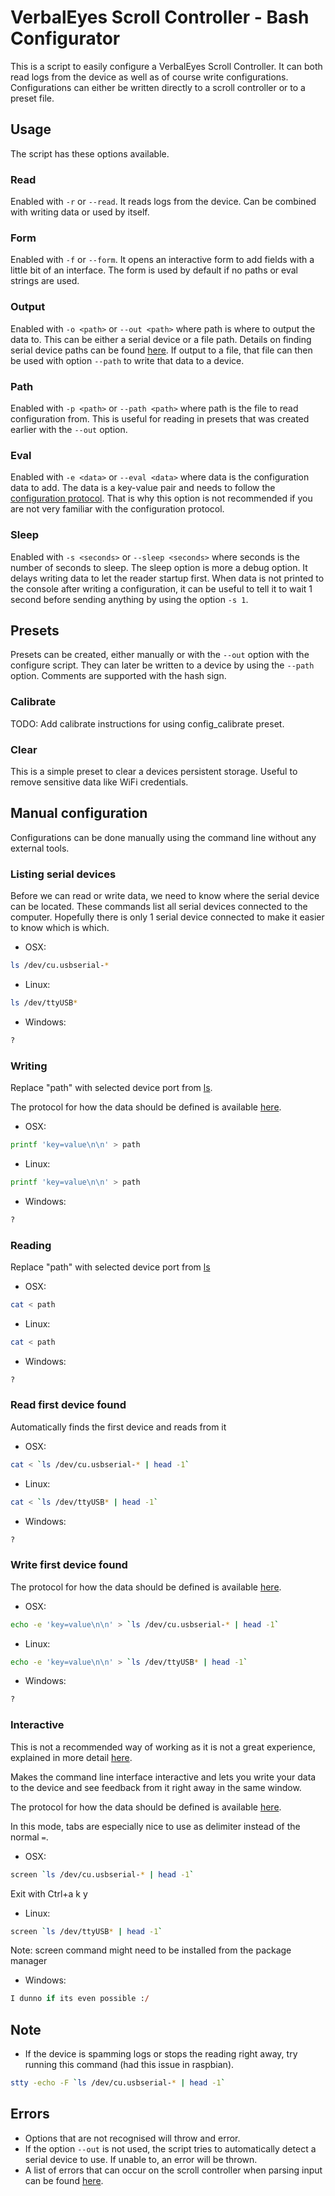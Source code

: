 # VerbalEyes Scroll Controller - Bash Configurator
This is a script to easily configure a VerbalEyes Scroll Controller.
It can both read logs from the device as well as of course write configurations.
Configurations can either be written directly to a scroll controller or to a preset file.

## Usage
The script has these options available.

### Read
Enabled with `-r` or `--read`.
It reads logs from the device.
Can be combined with writing data or used by itself.

### Form
Enabled with `-f` or `--form`.
It opens an interactive form to add fields with a little bit of an interface.
The form is used by default if no paths or eval strings are used.

### Output
Enabled with `-o <path>` or `--out <path>` where path is where to output the data to.
This can be either a serial device or a file path.
Details on finding serial device paths can be found [here](#listing-serial-devices).
If output to a file, that file can then be used with option `--path` to write that data to a device.

### Path
Enabled with `-p <path>` or `--path <path>` where path is the file to read configuration from.
This is useful for reading in presets that was created earlier with the `--out` option.

### Eval
Enabled with `-e <data>` or `--eval <data>` where data is the configuration data to add.
The data is a key-value pair and needs to follow the [configuration protocol](../../src/README.md#configuration-protocol).
That is why this option is not recommended if you are not very familiar with the configuration protocol.

### Sleep
Enabled with `-s <seconds>` or `--sleep <seconds>` where seconds is the number of seconds to sleep.
The sleep option is more a debug option.
It delays writing data to let the reader startup first.
When data is not printed to the console after writing a configuration, it can be useful to tell it to wait 1 second before sending anything by using the option `-s 1`.



## Presets
Presets can be created, either manually or with the `--out` option with the configure script.
They can later be written to a device by using the `--path` option.
Comments are supported with the hash sign.

### Calibrate
TODO: Add calibrate instructions for using config_calibrate preset.

### Clear
This is a simple preset to clear a devices persistent storage.
Useful to remove sensitive data like WiFi credentials.



## Manual configuration
Configurations can be done manually using the command line without any external tools.

### Listing serial devices
Before we can read or write data, we need to know where the serial device can be located.
These commands list all serial devices connected to the computer.
Hopefully there is only 1 serial device connected to make it easier to know which is which.

* OSX:
```sh
ls /dev/cu.usbserial-*
```
* Linux:
```sh
ls /dev/ttyUSB*
```
* Windows:
```ps
?
```

### Writing
Replace "path" with selected device port from [ls](#listing-serial-devices).

The protocol for how the data should be defined is available [here](../../src/README.md#configuration-protocol).

* OSX:
```sh
printf 'key=value\n\n' > path
```
* Linux:
```sh
printf 'key=value\n\n' > path
```
* Windows:
```ps
?
```

### Reading
Replace "path" with selected device port from [ls](#listing-serial-devices)

* OSX:
```sh
cat < path
```
* Linux:
```sh
cat < path
```
* Windows:
```ps
?
```

### Read first device found
Automatically finds the first device and reads from it

* OSX:
```sh
cat < `ls /dev/cu.usbserial-* | head -1`
```
* Linux:
```sh
cat < `ls /dev/ttyUSB* | head -1`
```
* Windows:
```ps
?
```

### Write first device found
The protocol for how the data should be defined is available [here](../../src/README.md#configuration-protocol).

* OSX:
```sh
echo -e 'key=value\n\n' > `ls /dev/cu.usbserial-* | head -1`
```
* Linux:
```sh
echo -e 'key=value\n\n' > `ls /dev/ttyUSB* | head -1`
```
* Windows:
```ps
?
```

### Interactive
This is not a recommended way of working as it is not a great experience, explained in more detail [here](../../src/README.md#configuration-protocol).

Makes the command line interface interactive and lets you write your data to the device and see feedback from it right away in the same window.

The protocol for how the data should be defined is available [here](../../src/README.md#configuration-protocol).

In this mode, tabs are especially nice to use as delimiter instead of the normal `=`.

* OSX:
```sh
screen `ls /dev/cu.usbserial-* | head -1`
```
Exit with Ctrl+a k y
* Linux:
```sh
screen `ls /dev/ttyUSB* | head -1`
```
Note: screen command might need to be installed from the package manager
* Windows:
```ps
I dunno if its even possible :/
```



## Note
* If the device is spamming logs or stops the reading right away, try running this command (had this issue in raspbian).
```sh
stty -echo -F `ls /dev/cu.usbserial-* | head -1`
```

## Errors
* Options that are not recognised will throw and error.
* If the option `--out` is not used, the script tries to automatically detect a serial device to use.
If unable to, an error will be thrown.
* A list of errors that can occur on the scroll controller when parsing input can be found [here](../../src/README.md#errors).
